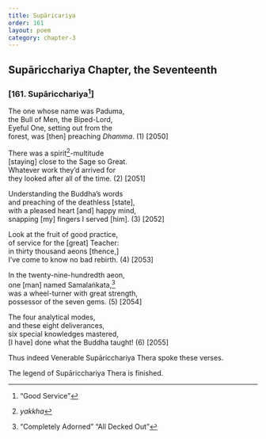 ```yaml
---
title: Supāricariya
order: 161
layout: poem
category: chapter-3
---
```


## Supāri<span class="diacritics" data-state="on">c</span><span class="no-diacritics" data-state="off">ch</span>ariya Chapter, the Seventeenth

### \[161. Supāri<span class="diacritics" data-state="on">c</span><span class="no-diacritics" data-state="off">ch</span>ariya[^1]\]

The one whose name was Paduma,  
the Bull of Men, the Biped-Lord,  
Eyeful One, setting out from the  
forest, was \[then\] preaching *Dhamma*. (1) \[2050\]

There was a spirit[^2]-multitude  
\[staying\] close to the Sage so Great.  
Whatever work they’d arrived for  
they looked after all of the time. (2) \[2051\]

Understanding the Buddha’s words  
and preaching of the deathless \[state\],  
with a pleased heart \[and\] happy mind,  
snapping \[my\] fingers I served \[him\]. (3) \[2052\]

Look at the fruit of good practice,  
of service for the \[great\] Teacher:  
in thirty thousand aeons \[thence,\]  
I’ve come to know no bad rebirth. (4) \[2053\]

In the twenty-nine-hundredth aeon,  
one \[man\] named Samalaṅkata,[^3]  
was a wheel-turner with great strength,  
possessor of the seven gems. (5) \[2054\]

The four analytical modes,  
and these eight deliverances,  
six special knowledges mastered,  
\[I have\] done what the Buddha taught! (6) \[2055\]

Thus indeed Venerable Supāri<span class="diacritics" data-state="on">c</span><span class="no-diacritics" data-state="off">ch</span>ariya Thera spoke these verses.

The legend of Supāri<span class="diacritics" data-state="on">c</span><span class="no-diacritics" data-state="off">ch</span>ariya Thera is finished.

[^1]: “Good Service”

[^2]: *yakkha*

[^3]: “Completely Adorned” “All Decked Out”
